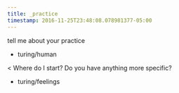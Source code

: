 ```yaml
---
title: _practice
timestamp: 2016-11-25T23:48:08.078981377-05:00
---
```


tell me about your practice
* turing/human

< Where do I start? Do you have anything more specific?
* turing/feelings
